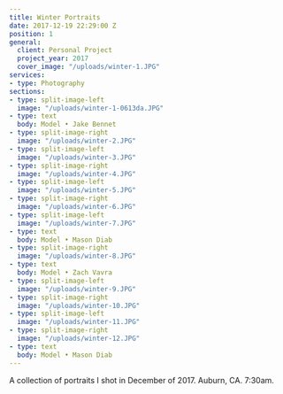 ```yaml
---
title: Winter Portraits
date: 2017-12-19 22:29:00 Z
position: 1
general:
  client: Personal Project
  project_year: 2017
  cover_image: "/uploads/winter-1.JPG"
services:
- type: Photography
sections:
- type: split-image-left
  image: "/uploads/winter-1-0613da.JPG"
- type: text
  body: Model • Jake Bennet
- type: split-image-right
  image: "/uploads/winter-2.JPG"
- type: split-image-left
  image: "/uploads/winter-3.JPG"
- type: split-image-right
  image: "/uploads/winter-4.JPG"
- type: split-image-left
  image: "/uploads/winter-5.JPG"
- type: split-image-right
  image: "/uploads/winter-6.JPG"
- type: split-image-left
  image: "/uploads/winter-7.JPG"
- type: text
  body: Model • Mason Diab
- type: split-image-right
  image: "/uploads/winter-8.JPG"
- type: text
  body: Model • Zach Vavra
- type: split-image-left
  image: "/uploads/winter-9.JPG"
- type: split-image-right
  image: "/uploads/winter-10.JPG"
- type: split-image-left
  image: "/uploads/winter-11.JPG"
- type: split-image-right
  image: "/uploads/winter-12.JPG"
- type: text
  body: Model • Mason Diab
---
```


A collection of portraits I shot in December of 2017. Auburn, CA. 7:30am.